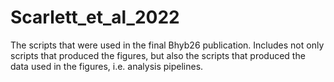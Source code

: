 # Scarlett_et_al_2022
The scripts that were used in the final Bhyb26 publication. Includes not only scripts that produced the figures, but also the scripts that produced the data used in the figures, i.e. analysis pipelines.

